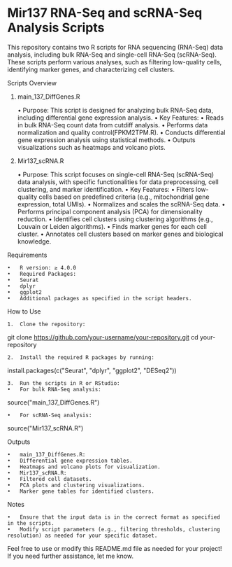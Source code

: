 # Mir137 RNA-Seq and scRNA-Seq Analysis Scripts

This repository contains two R scripts for RNA sequencing (RNA-Seq) data analysis, including bulk RNA-Seq and single-cell RNA-Seq (scRNA-Seq). These scripts perform various analyses, such as filtering low-quality cells, identifying marker genes, and characterizing cell clusters.

Scripts Overview

1. main_137_DiffGenes.R

	•	Purpose: This script is designed for analyzing bulk RNA-Seq data, including differential gene expression analysis.
	•	Key Features:
	•	Reads in bulk RNA-Seq count data from cutdiff analysis.
	•	Performs data normalization and quality control(FPKM2TPM.R).
	•	Conducts differential gene expression analysis using statistical methods.
	•	Outputs visualizations such as heatmaps and volcano plots.

2. Mir137_scRNA.R

	•	Purpose: This script focuses on single-cell RNA-Seq (scRNA-Seq) data analysis, with specific functionalities for data preprocessing, cell clustering, and marker identification.
	•	Key Features:
	•	Filters low-quality cells based on predefined criteria (e.g., mitochondrial gene expression, total UMIs).
	•	Normalizes and scales the scRNA-Seq data.
	•	Performs principal component analysis (PCA) for dimensionality reduction.
	•	Identifies cell clusters using clustering algorithms (e.g., Louvain or Leiden algorithms).
	•	Finds marker genes for each cell cluster.
	•	Annotates cell clusters based on marker genes and biological knowledge.

Requirements

	•	R version: ≥ 4.0.0
	•	Required Packages:
	•	Seurat
	•	dplyr
	•	ggplot2
	•	Additional packages as specified in the script headers.

How to Use

	1.	Clone the repository:

git clone https://github.com/your-username/your-repository.git
cd your-repository


	2.	Install the required R packages by running:

install.packages(c("Seurat", "dplyr", "ggplot2", "DESeq2"))


	3.	Run the scripts in R or RStudio:
	•	For bulk RNA-Seq analysis:

source("main_137_DiffGenes.R")


	•	For scRNA-Seq analysis:

source("Mir137_scRNA.R")



Outputs

	•	main_137_DiffGenes.R:
	•	Differential gene expression tables.
	•	Heatmaps and volcano plots for visualization.
	•	Mir137_scRNA.R:
	•	Filtered cell datasets.
	•	PCA plots and clustering visualizations.
	•	Marker gene tables for identified clusters.

Notes

	•	Ensure that the input data is in the correct format as specified in the scripts.
	•	Modify script parameters (e.g., filtering thresholds, clustering resolution) as needed for your specific dataset.

Feel free to use or modify this README.md file as needed for your project! If you need further assistance, let me know.
